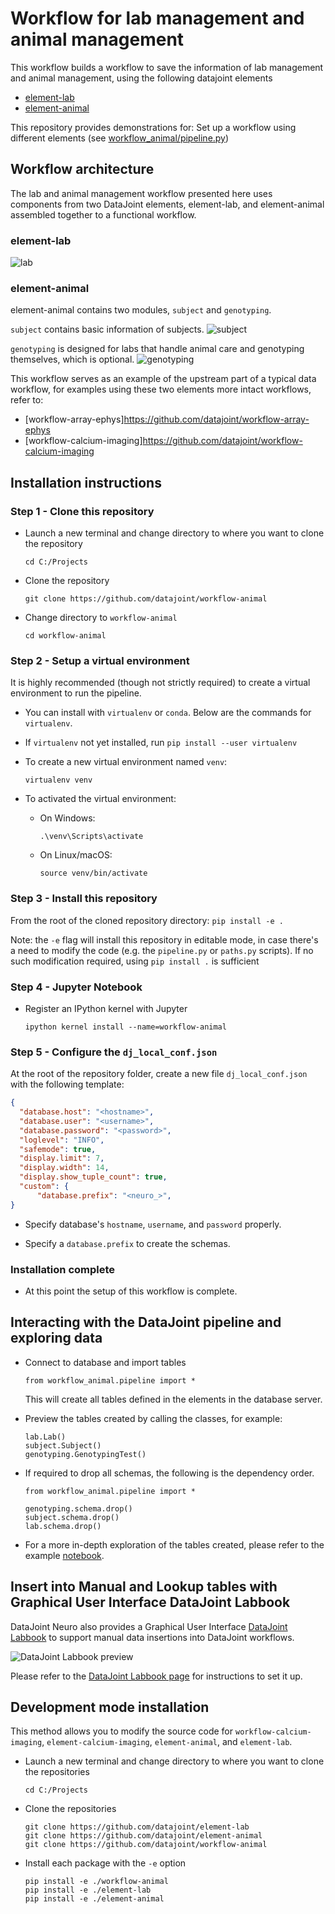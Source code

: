 # Workflow for lab management and animal management

This workflow builds a workflow to save the information of lab management and animal management, using the following datajoint elements
+ [element-lab](https://github.com/datajoint/element-lab)
+ [element-animal](https://github.com/datajoint/element-animal)

This repository provides demonstrations for:
Set up a workflow using different elements (see [workflow_animal/pipeline.py](workflow_animal/pipeline.py))

## Workflow architecture
The lab and animal management workflow presented here uses components from two DataJoint elements, element-lab, and element-animal assembled together to a functional workflow.

### element-lab

![lab](images/lab_diagram.svg)

### element-animal

element-animal contains two modules, `subject` and `genotyping`.

`subject` contains basic information of subjects.
![subject](images/subject_diagram.svg)


`genotyping` is designed for labs that handle animal care and genotyping themselves, which is optional.
![genotyping](images/genotyping_diagram.svg)

This workflow serves as an example of the upstream part of a typical data workflow, for examples using these two elements more intact workflows, refer to:

+ [workflow-array-ephys]https://github.com/datajoint/workflow-array-ephys
+ [workflow-calcium-imaging]https://github.com/datajoint/workflow-calcium-imaging


## Installation instructions

### Step 1 - Clone this repository

+ Launch a new terminal and change directory to where you want to clone the repository
    ```
    cd C:/Projects
    ```
+ Clone the repository
    ```
    git clone https://github.com/datajoint/workflow-animal
    ```
+ Change directory to `workflow-animal`
    ```
    cd workflow-animal
    ```

### Step 2 - Setup a virtual environment
It is highly recommended (though not strictly required) to create a virtual environment to run the pipeline.

+ You can install with `virtualenv` or `conda`.  Below are the commands for `virtualenv`.

+ If `virtualenv` not yet installed, run `pip install --user virtualenv`

+ To create a new virtual environment named `venv`:
    ```
    virtualenv venv
    ```

+ To activated the virtual environment:
    + On Windows:
        ```
        .\venv\Scripts\activate
        ```

    + On Linux/macOS:
        ```
        source venv/bin/activate
        ```

### Step 3 - Install this repository

From the root of the cloned repository directory:
    ```
    pip install -e .
    ```

Note: the `-e` flag will install this repository in editable mode,
in case there's a need to modify the code (e.g. the `pipeline.py` or `paths.py` scripts).
If no such modification required, using `pip install .` is sufficient


### Step 4 - Jupyter Notebook
+ Register an IPython kernel with Jupyter
    ```
    ipython kernel install --name=workflow-animal
    ```

### Step 5 - Configure the `dj_local_conf.json`

At the root of the repository folder,
create a new file `dj_local_conf.json` with the following template:

```json
{
  "database.host": "<hostname>",
  "database.user": "<username>",
  "database.password": "<password>",
  "loglevel": "INFO",
  "safemode": true,
  "display.limit": 7,
  "display.width": 14,
  "display.show_tuple_count": true,
  "custom": {
      "database.prefix": "<neuro_>",
}
```

+ Specify database's `hostname`, `username`, and `password` properly.

+ Specify a `database.prefix` to create the schemas.


### Installation complete

+ At this point the setup of this workflow is complete.


## Interacting with the DataJoint pipeline and exploring data

+ Connect to database and import tables
    ```
    from workflow_animal.pipeline import *
    ```
    This will create all tables defined in the elements in the database server.

+ Preview the tables created by calling the classes, for example:
    ```
    lab.Lab()
    subject.Subject()
    genotyping.GenotypingTest()
    ```

+ If required to drop all schemas, the following is the dependency order.
    ```
    from workflow_animal.pipeline import *

    genotyping.schema.drop()
    subject.schema.drop()
    lab.schema.drop()
    ```

+ For a more in-depth exploration of the tables created, please refer to the example [notebook](notebooks/explore_workflow.ipynb).



## Insert into Manual and Lookup tables with Graphical User Interface DataJoint Labbook

DataJoint Neuro also provides a Graphical User Interface [DataJoint Labbook](https://github.com/datajoint/datajoint-labbook) to support manual data insertions into DataJoint workflows.

![DataJoint Labbook preview](images/DataJoint_Labbook.png)

Please refer to the [DataJoint Labbook page](https://github.com/datajoint/datajoint-labbook) for instructions to set it up.

## Development mode installation

This method allows you to modify the source code for `workflow-calcium-imaging`, `element-calcium-imaging`, `element-animal`, and `element-lab`.

+ Launch a new terminal and change directory to where you want to clone the repositories
    ```
    cd C:/Projects
    ```
+ Clone the repositories
    ```
    git clone https://github.com/datajoint/element-lab
    git clone https://github.com/datajoint/element-animal
    git clone https://github.com/datajoint/workflow-animal
    ```
+ Install each package with the `-e` option
    ```
    pip install -e ./workflow-animal
    pip install -e ./element-lab
    pip install -e ./element-animal
    ```
